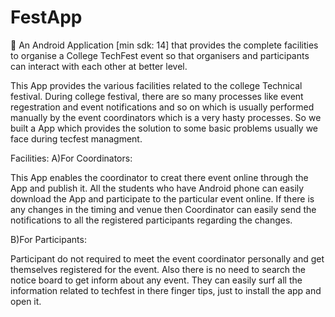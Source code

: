 # FestApp
	An Android Application [min sdk: 14] that provides the complete facilities to organise a College TechFest event so that organisers and participants can interact with each other at better level.

This App provides the various facilities related to the college Technical festival. During college festival, there are so many processes like event regestration and event notifications and so on which is usually performed manually by the event coordinators which is a very hasty processes. So we built a App which provides the solution to some basic problems usually we face during tecfest managment.

Facilities:
A)For Coordinators:

This App enables the coordinator to creat there event online through the App and publish it. All the students who have Android phone can easily download the App and participate to the particular event online. If there is any changes in the timing and venue then Coordinator can easily send the notifications to all the registered participants regarding the changes.

B)For Participants:

Participant do not required to meet the event coordinator personally and get themselves registered for the event. Also there is no need to search the notice board to get inform about any event. They can easily surf all the information related to techfest in there finger tips, just to install the app and open it.
